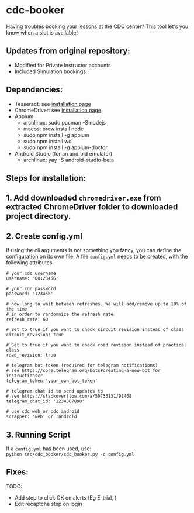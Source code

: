 # cdc-booker
Having troubles booking your lessons at the CDC center? This tool let's you know when a slot is available!  


## Updates from original repository:
+ Modified for Private Instructor accounts
+ Included Simulation bookings

## Dependencies:
* Tesseract: see [installation page](https://tesseract-ocr.github.io/tessdoc/Home.html#binaries)
* ChromeDriver: see [installation page](https://chromedriver.chromium.org/downloads)
* Appium
  * archlinux: sudo pacman -S nodejs
  * macos: brew install node
  * sudo npm install -g appium
  * sudo npm install wd
  * sudo npm install -g appium-doctor
* Android Studio (for an android emulator)
   * archlinux: yay -S android-studio-beta
   

## Steps for installation:


## 1. Add downloaded `chromedriver.exe` from extracted ChromeDriver folder to downloaded project directory.  
## 2.  Create config.yml
If using the cli arguments is not something you fancy, you can define the configuration on its own file.
A file `config.yml` needs to be created, with the following attributes

    # your cdc username
    username: '00123456'

    # your cdc password
    password: '123456'

    # how long to wait between refreshes. We will add/remove up to 10% of the time
    # in order to randomnize the refresh rate
    refresh_rate: 60

    # Set to true if you want to check circuit revision instead of class
    circuit_revision: true

    # Set to true if you want to check road revision instead of practical class
    road_revision: true

    # telegram bot token (required for telegram notifications)
    # see https://core.telegram.org/bots#creating-a-new-bot for instructionscr
    telegram_token:'your_own_bot_token'

    # telegram chat id to send updates to
    # see https://stackoverflow.com/a/50736131/91468
    telegram_chat_id: '1234567890'

    # use cdc web or cdc android
    scrapper: 'web' or 'android'

## 3. Running Script
If a `config.yml` has been used, use:  
`python src/cdc_booker/cdc_booker.py -c config.yml`

## Fixes:
TODO: 
+ Add step to click OK on alerts (Eg E-trial, )
+ Edit recaptcha step on login
